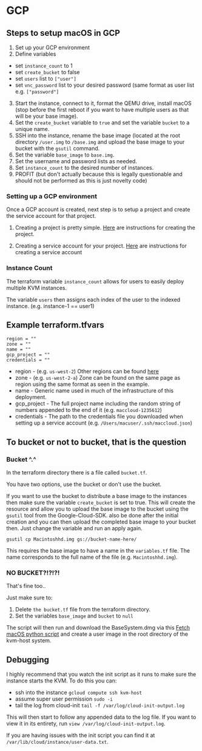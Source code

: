 # GCP

## Steps to setup macOS in GCP

1. Set up your GCP environment
2. Define variables
  - set `instance_count` to 1
  - set `create_bucket` to false
  - set `users` list to `["user"]`
  - set `vnc_password` list to your desired password (same format as user list e.g. `["password"]`
3. Start the instance, connect to it, format the QEMU drive, install macOS (stop before the first reboot if you want to have multiple users as that will be your base image).
4. Set the `create_bucket` variable to `true` and set the variable `bucket` to a unique name.
5. SSH into the instance, rename the base image (located at the root directory `/user.img` to `/base.img` and upload the base image to your bucket with the `gsutil` command.
6. Set the variable `base_image` to `base.img`.
7. Set the username and password lists as needed.
8. Set `instance_count` to the desired number of instances.
9. PROFIT (but don't actually because this is legally questionable and should not be performed as this is just novelty code)


### Setting up a GCP environment

Once a GCP account is created, next step is to setup a project and create the service account for that project.

1. Creating a project is pretty simple. [Here](https://cloud.google.com/appengine/docs/standard/nodejs/building-app/creating-project) are instructions for creating the project.

2. Creating a service account for your project. [Here](https://support.google.com/cloud/answer/6158849#serviceaccounts) are instructions for creating a service account


### Instance Count

The terraform variable `instance_count` allows for users to easily deploy multiple KVM instances.

The variable `users` then assigns each index of the user to the indexed instance. (e.g. instance-1 == user1)


## Example terraform.tfvars

```
region = ""
zone = ""
name = ""
gcp_project = ""
credentials = ""
```

- region - (e.g. `us-west-2`) Other regions can be found [here](https://cloud.google.com/compute/docs/regions-zones/#locations)
- zone - (e.g. `us-west-2-a`) Zone can be found on the same page as region using the same format as seen in the example.
 - name - Generic name used in much of the infrastructure of this deployment.
- gcp_project - The full project name including the random string of numbers appended to the end of it (e.g. `maccloud-1235612`)
- credentials - The path to the credentials file you downloaded when setting up a service account (e.g. `/Users/macuser/.ssh/maccloud.json`)

## To bucket or not to bucket, that is the question

### Bucket ^.^

In the terraform directory there is a file called `bucket.tf`.

You have two options, use the bucket or don't use the bucket.

If you want to use the bucket to distribute a base image to the instances then make sure the variable `create_bucket` is set to true. This will create the resource and allow you to upload the base image to the bucket using the `gsutil` tool from the Google-Cloud-SDK. also be done after the initial creation and you can then upload the completed base image to your bucket then. Just change the variable and run an apply again.

`gsutil cp Macintoshhd.img gs://bucket-name-here/`

This requires the base image to have a name in the `variables.tf` file. The name corresponds to the full name of the file (e.g. `Macintoshhd.img`).

### NO BUCKET?!?!?!

That's fine too..

Just make sure to:
1. Delete `the bucket.tf` file from the terraform directory.
2. Set the variables `base_image` and `bucket` to `null`

The script will then run and download the BaseSystem.dmg via this [Fetch macOS python script](https://github.com/kholia/OSX-KVM/blob/master/fetch-macOS.py) and create a user image in the root directory of the kvm-host system.

## Debugging

I highly recommend that you watch the init script as it runs to make sure the instance starts the KVM. To do this you can:
- ssh into the instance `gcloud compute ssh kvm-host`
- assume super user permission `sudo -i`
- tail the log from cloud-init `tail -f /var/log/cloud-init-output.log`

This will then start to follow any appended data to the log file. If you want to view it in its entirety, run `view /var/log/cloud-init-output.log`.

If you are having issues with the init script you can find it at `/var/lib/cloud/instance/user-data.txt`.
